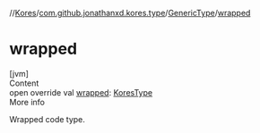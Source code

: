 //[Kores](../../index.md)/[com.github.jonathanxd.kores.type](../index.md)/[GenericType](index.md)/[wrapped](wrapped.md)



# wrapped  
[jvm]  
Content  
open override val [wrapped](wrapped.md): [KoresType](../-kores-type/index.md)  
More info  


Wrapped code type.

  



